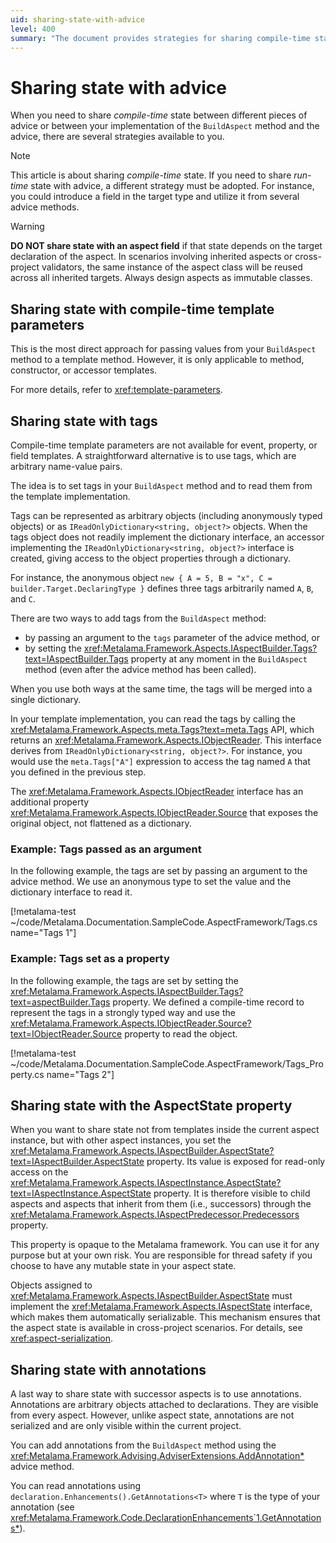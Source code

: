 ```yaml
---
uid: sharing-state-with-advice
level: 400
summary: "The document provides strategies for sharing compile-time state between different pieces of advice or the BuildAspect method and the advice. It discusses sharing state with compile-time template parameters, the Tags property, and the AspectState property."
---
```


# Sharing state with advice

When you need to share _compile-time_ state between different pieces of advice or between your implementation of the `BuildAspect` method and the advice, there are several strategies available to you.

> [!NOTE]
> This article is about sharing _compile-time_ state. If you need to share _run-time_ state with advice, a different strategy must be adopted. For instance, you could introduce a field in the target type and utilize it from several advice methods.

> [!WARNING]
> **DO NOT share state with an aspect field** if that state depends on the target declaration of the aspect. In scenarios involving inherited aspects or cross-project validators, the same instance of the aspect class will be reused across all inherited targets. Always design aspects as immutable classes.

## Sharing state with compile-time template parameters

This is the most direct approach for passing values from your `BuildAspect` method to a template method. However, it is only applicable to method, constructor, or accessor templates.

For more details, refer to <xref:template-parameters>.

## Sharing state with tags

Compile-time template parameters are not available for event, property, or field templates. A straightforward alternative is to use tags, which are arbitrary name-value pairs.

The idea is to set tags in your `BuildAspect` method and to read them from the template implementation.

Tags can be represented as arbitrary objects (including anonymously typed objects) or as `IReadOnlyDictionary<string, object?>` objects. When the tags object does not readily implement the dictionary interface, an accessor implementing the `IReadOnlyDictionary<string, object?>` interface is created, giving access to the object properties through a dictionary.

For instance, the anonymous object `new { A = 5, B = "x", C = builder.Target.DeclaringType }` defines three tags arbitrarily named `A`, `B`, and `C`.

There are two ways to add tags from the `BuildAspect` method:

* by passing an argument to the `tags` parameter of the advice method, or
* by setting the <xref:Metalama.Framework.Aspects.IAspectBuilder.Tags?text=IAspectBuilder.Tags> property at any moment in the `BuildAspect` method (even after the advice method has been called).

When you use both ways at the same time, the tags will be merged into a single dictionary.

In your template implementation, you can read the tags by calling the <xref:Metalama.Framework.Aspects.meta.Tags?text=meta.Tags> API, which returns an <xref:Metalama.Framework.Aspects.IObjectReader>. This interface derives from `IReadOnlyDictionary<string, object?>`. For instance, you would use the `meta.Tags["A"]` expression to access the tag named `A` that you defined in the previous step.

The <xref:Metalama.Framework.Aspects.IObjectReader> interface has an additional property <xref:Metalama.Framework.Aspects.IObjectReader.Source> that exposes the original object, not flattened as a dictionary.

### Example: Tags passed as an argument

In the following example, the tags are set by passing an argument to the advice method. We use an anonymous type to set the value and the dictionary interface to read it.

[!metalama-test  ~/code/Metalama.Documentation.SampleCode.AspectFramework/Tags.cs name="Tags 1"]

### Example: Tags set as a property

In the following example, the tags are set by setting the <xref:Metalama.Framework.Aspects.IAspectBuilder.Tags?text=aspectBuilder.Tags> property. We defined a compile-time record to represent the tags in a strongly typed way and use the <xref:Metalama.Framework.Aspects.IObjectReader.Source?text=IObjectReader.Source> property to read the object.

[!metalama-test  ~/code/Metalama.Documentation.SampleCode.AspectFramework/Tags_Property.cs name="Tags 2"]

## Sharing state with the AspectState property

When you want to share state not from templates inside the current aspect instance, but with other aspect instances, you set the <xref:Metalama.Framework.Aspects.IAspectBuilder.AspectState?text=IAspectBuilder.AspectState> property. Its value is exposed for read-only access on the <xref:Metalama.Framework.Aspects.IAspectInstance.AspectState?text=IAspectInstance.AspectState> property. It is therefore visible to child aspects and aspects that inherit from them (i.e., successors) through the <xref:Metalama.Framework.Aspects.IAspectPredecessor.Predecessors> property.

This property is opaque to the Metalama framework. You can use it for any purpose but at your own risk. You are responsible for thread safety if you choose to have any mutable state in your aspect state.

Objects assigned to <xref:Metalama.Framework.Aspects.IAspectBuilder.AspectState> must implement the <xref:Metalama.Framework.Aspects.IAspectState> interface, which makes them automatically serializable. This mechanism ensures that the aspect state is available in cross-project scenarios. For details, see <xref:aspect-serialization>.

## Sharing state with annotations

A last way to share state with successor aspects is to use annotations. Annotations are arbitrary objects attached to declarations. They are visible from every aspect. However, unlike aspect state, annotations are not serialized and are only visible within the current project.

You can add annotations from the `BuildAspect` method using the <xref:Metalama.Framework.Advising.AdviserExtensions.AddAnnotation*> advice method.

You can read annotations using `declaration.Enhancements().GetAnnotations<T>` where `T` is the type of your annotation (see <xref:Metalama.Framework.Code.DeclarationEnhancements`1.GetAnnotations*>).
